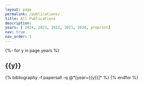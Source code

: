 ```yaml
---
layout: page
permalink: /publications/
title: All Publications
description: 
years: [ 2024, 2023, 2022, 2021, 2020, preprint]
nav: true
nav_order: 1
---
```

<!-- _pages/publications.md -->
<div class="publications">

{%- for y in page.years %}
  <h2 class="year">{{y}}</h2>
  {% bibliography -f papersall -q @*[year={{y}}]* %}
{% endfor %}

</div>
